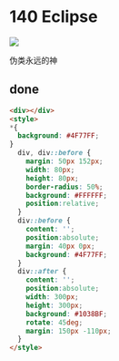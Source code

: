 # 140 Eclipse

![](https://raw.githubusercontent.com/sari3l/css_battle/main/media/16770567597467/16770567868718.jpg)

伪类永远的神

## done

```html
<div></div>
<style>
*{
  background: #4F77FF;
}  
  div, div::before {
    margin: 50px 152px;
    width: 80px;
    height: 80px;
    border-radius: 50%;
    background: #FFFFFF;
    position:relative;
  }
  div::before {
    content: '';
    position:absolute;
    margin: 40px 0px;
    background: #4F77FF;
  }
  div::after {
    content: '';
    position:absolute;
    width: 300px;
    height: 300px;
    background: #1038BF;
    rotate: 45deg;
    margin: 150px -110px;
  }
</style>
```
